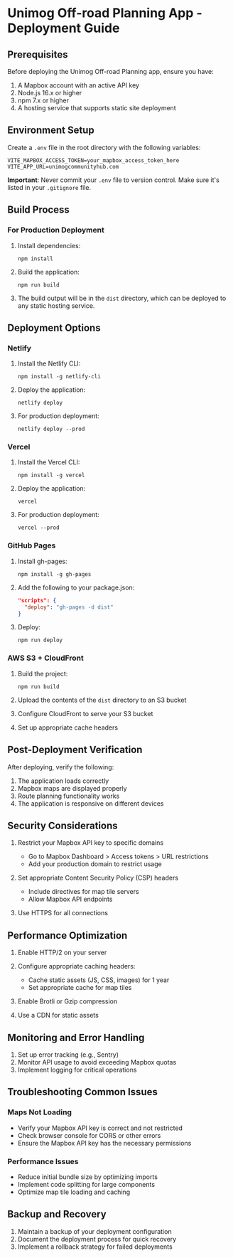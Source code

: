 
# Unimog Off-road Planning App - Deployment Guide

## Prerequisites

Before deploying the Unimog Off-road Planning app, ensure you have:

1. A Mapbox account with an active API key
2. Node.js 16.x or higher
3. npm 7.x or higher
4. A hosting service that supports static site deployment

## Environment Setup

Create a `.env` file in the root directory with the following variables:

```
VITE_MAPBOX_ACCESS_TOKEN=your_mapbox_access_token_here
VITE_APP_URL=unimogcommunityhub.com
```

**Important**: Never commit your `.env` file to version control. Make sure it's listed in your `.gitignore` file.

## Build Process

### For Production Deployment

1. Install dependencies:
   ```
   npm install
   ```

2. Build the application:
   ```
   npm run build
   ```

3. The build output will be in the `dist` directory, which can be deployed to any static hosting service.

## Deployment Options

### Netlify

1. Install the Netlify CLI:
   ```
   npm install -g netlify-cli
   ```

2. Deploy the application:
   ```
   netlify deploy
   ```

3. For production deployment:
   ```
   netlify deploy --prod
   ```

### Vercel

1. Install the Vercel CLI:
   ```
   npm install -g vercel
   ```

2. Deploy the application:
   ```
   vercel
   ```

3. For production deployment:
   ```
   vercel --prod
   ```

### GitHub Pages

1. Install gh-pages:
   ```
   npm install -g gh-pages
   ```

2. Add the following to your package.json:
   ```json
   "scripts": {
     "deploy": "gh-pages -d dist"
   }
   ```

3. Deploy:
   ```
   npm run deploy
   ```

### AWS S3 + CloudFront

1. Build the project:
   ```
   npm run build
   ```

2. Upload the contents of the `dist` directory to an S3 bucket
3. Configure CloudFront to serve your S3 bucket
4. Set up appropriate cache headers

## Post-Deployment Verification

After deploying, verify the following:

1. The application loads correctly
2. Mapbox maps are displayed properly
3. Route planning functionality works
4. The application is responsive on different devices

## Security Considerations

1. Restrict your Mapbox API key to specific domains
   - Go to Mapbox Dashboard > Access tokens > URL restrictions
   - Add your production domain to restrict usage

2. Set appropriate Content Security Policy (CSP) headers
   - Include directives for map tile servers
   - Allow Mapbox API endpoints

3. Use HTTPS for all connections

## Performance Optimization

1. Enable HTTP/2 on your server
2. Configure appropriate caching headers:
   - Cache static assets (JS, CSS, images) for 1 year
   - Set appropriate cache for map tiles

3. Enable Brotli or Gzip compression
4. Use a CDN for static assets

## Monitoring and Error Handling

1. Set up error tracking (e.g., Sentry)
2. Monitor API usage to avoid exceeding Mapbox quotas
3. Implement logging for critical operations

## Troubleshooting Common Issues

### Maps Not Loading

- Verify your Mapbox API key is correct and not restricted
- Check browser console for CORS or other errors
- Ensure the Mapbox API key has the necessary permissions

### Performance Issues

- Reduce initial bundle size by optimizing imports
- Implement code splitting for large components
- Optimize map tile loading and caching

## Backup and Recovery

1. Maintain a backup of your deployment configuration
2. Document the deployment process for quick recovery
3. Implement a rollback strategy for failed deployments
